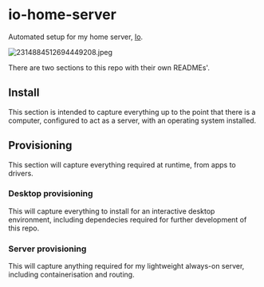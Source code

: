 # io-home-server
Automated setup for my home server, [Io](https://uk.pcpartpicker.com/b/L74scf).

![2314884512694449208.jpeg](https://github.com/user-attachments/assets/82c89c62-b452-4de4-a282-0afde4ea5644)

There are two sections to this repo with their own READMEs'.

## Install
This section is intended to capture everything up to the point that there is
a computer, configured to act as a server, with an operating system installed.

## Provisioning
This section will capture everything required at runtime, from apps to drivers.

### Desktop provisioning
This will capture everything to install for an interactive desktop environment, including dependecies required for further development of this repo.

### Server provisioning
This will capture anything required for my lightweight always-on server, including containerisation and routing.
